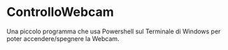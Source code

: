 # ControlloWebcam
Una piccolo programma che usa Powershell sul Terminale di Windows per poter accendere/spegnere la Webcam.
